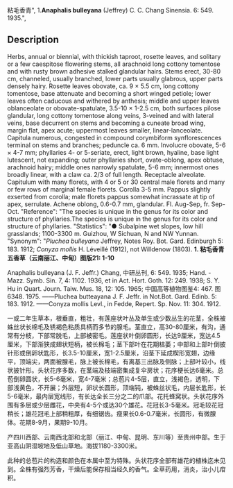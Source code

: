 粘毛香青",
1.**Anaphalis bulleyana** (Jeffrey) C. C. Chang Sinensia. 6: 549. 1935.",

## Description
Herbs, annual or biennial, with thickish taproot, rosette leaves, and solitary or a few caespitose flowering stems, all arachnoid long cottony tomentose and with rusty brown adhesive stalked glandular hairs. Stems erect, 30-80 cm, channeled, usually branched, lower parts usually glabrous, upper parts densely hairy. Rosette leaves obovate, ca. 9 × 5.5 cm, long cottony tomentose, base attenuate and becoming a short winged petiole; lower leaves often caducous and withered by anthesis; middle and upper leaves oblanceolate or obovate-spatulate, 3.5-10 × 1-2.5 cm, both surfaces pilose glandular, long cottony tomentose along veins, 3-veined and with lateral veins, base decurrent on stems and becoming a cuneate broad wing, margin flat, apex acute; uppermost leaves smaller, linear-lanceolate. Capitula numerous, congested in compound corymbiform synflorescences terminal on stems and branches; peduncle ca. 6 mm. Involucre obovate, 5-6 × 4-7 mm; phyllaries 4- or 5-seriate, erect, light brown, hyaline, base light lutescent, not expanding; outer phyllaries short, ovate-oblong, apex obtuse, arachnoid hairy; middle ones narrowly spatulate, 5-6 mm; innermost ones broadly linear, with a claw ca. 2/3 of full length. Receptacle alveolate. Capitulum with many florets, with 4 or 5 or 30 central male florets and many or few rows of marginal female florets. Corolla 3-5 mm. Pappus slightly exserted from corolla; male florets pappus somewhat incrassate at tip of apex, serrulate. Achene oblong, 0.6-0.7 mm, glandular. Fl. Aug-Sep, fr. Sep-Oct.
  "Reference": "The species is unique in the genus for its color and structure of phyllaries.The species is unique in the genus for its color and structure of phyllaries.
  "Statistics": "● Subalpine wet slopes, low hill grasslands; 1100-3300 m. Guizhou, W Sichuan, N and NW Yunnan.
  "Synonym": "*Pluchea bulleyana* Jeffrey, Notes Roy. Bot. Gard. Edinburgh 5: 183. 1912; *Conyza mollis* H. Léveillé (1912), not Willdenow (1803).
**1. 粘毛香青 五香草（云南丽江、中甸）图版21: 1-10**

Anaphalis bulleyana (J. F. Jeffr.) Chang, 中研丛刊, 6: 549. 1935; Hand. -Mazz. Symb. Sin. 7, 4: 1102. 1936, et in Act. Hort. Goth. 12: 249. 1938; S. Y. Hu in Quart. Journ. Taiw. Mus. 18, 12: 105. 1965; 中国高等植物图鉴4: 467. 图6348. 1975. ——Pluchea butteayana J. F. Jeffr. in Not.Bot. Gard. Edinb. 5: 183. 1912. ——Conyza mollis Levl., in Fedde, Repert. Sp. Nov. 11: 304. 1912.

一或二年生草本，根垂直，粗壮，有莲座状叶丛及单生或少数丛生的花茎，全株被蛛丝状长棉毛及锈褐色粘质具柄而多节的腺毛。茎直立，高30-80厘米，有沟，通常有分枝，下部常脱毛，上部被密毛。莲座状叶倒卵圆形，长达9厘米，宽达4.5厘米，下部渐狭成翅状短柄，被长棉毛；茎下部叶在花期枯萎；中部和上部叶倒披针形或倒卵状匙形，长3.5-10厘米，宽1-2.5厘米，沿茎下延成楔形宽翅，边缘平，顶端尖，两面被腺毛，脉上被长棉毛，有离基三出脉及侧脉；上部叶较小，线状披针形。头状花序多数，在茎端及枝端密集成复伞房状；花序梗长达6毫米。总苞倒卵圆状，长5-6毫米，宽4-7毫米；总苞片4-5层，直立，浅褐色，透明，下部浅黄色，不开展；外层短，卵状长圆形，顶端钝，被蛛丝状毛，内层长匙形，长5-6毫米，最内层宽线形，有长达全长三分之二的爪部。花托蜂窝状。头状花序外围有多层或少层雌花，中央有4-5个或达30个雄花。花冠长3-5毫米。冠毛较花冠稍长；雄花冠毛上部稍粗厚，有细锯齿。瘦果长0.6-0.7毫米，长圆形，有微腺体。花期8-9月，果期9-10月。

产四川西部、云南西北部和北部（丽江、中甸、昆明、东川等）至贵州中部。生于亚高山阴湿坡地及低山草地。海拔1180-3300米。

此种的总苞片的构造和颜色在本属中至为特殊。头状花序全部有雄花的植株迄未见到。全株有强烈芳香，干燥后能保存相当经久的香气。全草药用，消炎，治小儿疳积。
